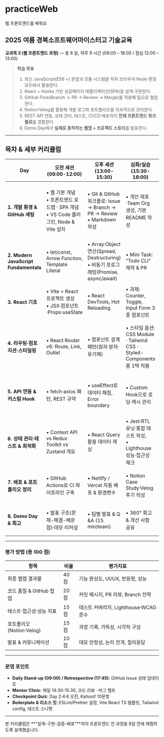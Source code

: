 # practiceWeb
웹 프론트엔드를 배워요

## 2025 여름 경북소프트웨어마이스터고 기술교육

**교과목 3 (웹 프론트엔드 과정)** ― 총 8 일, 하루 9 시간 (09:00 – 18:00 / 점심 12:00 – 13:00)

> **학습 목표**
>
> 1. 최신 JavaScript(ES6 +) 문법과 모듈 시스템을 익혀 브라우저·Node 환경 모두에서 활용한다.
> 2. React + Hooks 기반 싱글페이지 애플리케이션(SPA)을 설계·구현한다.
> 3. GitHub Flow(Branch → PR → Review → Merge)를 적용해 팀으로 협업한다.
> 4. Notion·Velog를 활용해 개발 로그와 포트폴리오를 지속적으로 관리한다.
> 5. REST API 연동, 상태 관리, 테스트, CI/CD·배포까지 **전체 프론트엔드 워크플로**를 경험한다.
> 6. Demo Day에서 **실제로 동작하는 웹앱 + 프로젝트 스토리**를 발표한다.

---

## 목차 & 세부 커리큘럼

| Day                                   | 오전 세션 (09:00-12:00)                                    | 오후 세션 (13:00-15:30)                                                           | 심화/실습 (15:30-18:00)                                             | 일일 산출물‧점검                                              |
| ------------------------------------- | ------------------------------------------------------ | ----------------------------------------------------------------------------- | --------------------------------------------------------------- | ------------------------------------------------------ |
| **1. 개발 환경 & GitHub 세팅**              | • 웹 기본 개념<br>• 프론트엔드 로드맵 · SPA 개념<br>• VS Code 플러그인, Node & Vite 설치 | • Git & GitHub 워크플로: Issue → Branch → PR → Review<br>• Markdown 작성            | • 개인 레포·Team Org 생성, 기본 README 작성                               | ✔ GitHub repo/프로젝트 보드 개설<br>✔ Notion 스페이스·Velog 블로그 개설 |
| **2. Modern JavaScript Fundamentals** | • let/const, Arrow Function, Template Literal          | • Array·Object 연산(Spread, Destructuring)<br>• 비동기 프로그래밍(Promise, async/await) | • Mini Task: “Todo CLI” 제작 & PR                                 | ✔ Todo CLI 작동 영상<br>✔ PR Merge + 리뷰 1건                 |
| **3. React 기초**                       | • Vite + React 프로젝트 생성<br>• JSX·컴포넌트·Props·useState    | • React DevTools, Hot Reloading                                               | • 과제: Counter, Toggle, Input Form 3종 컴포넌트                       | ✔ 기능별 커밋 3건<br>✔ Velog 글: “React 첫걸음”                  |
| **4. 라우팅·컴포지션·스타일링**                  | • React Router v6: Route, Link, Outlet                 | • 컴포넌트 설계 패턴(원자·분자·유기체)                                                       | • 스타일 옵션: CSS Module · Tailwind CSS · Styled-Components 중 1택 적용 | ✔ 팀 프로젝트 폴더 구조 & 디자인 시안<br>✔ Figma ↔ 코드 매핑 계획          |
| **5. API 연동 & 커스텀 Hook**              | • fetch·axios 패턴, REST 규약                              | • useEffect로 데이터 패칭, Error boundary                                           | • Custom Hook으로 로딩·캐시 관리                                        | ✔ 백엔드 Mock Server 연결<br>✔ API 응답 화면 2개 구현              |
| **6. 상태 관리·테스트 & 최적화**                | • Context API vs Redux Toolkit vs Zustand 개요           | • React Query 활용 데이터 캐싱                                                       | • Jest‧RTL 유닛·통합 테스트 작성,<br>• Lighthouse 성능·접근성 체크              | ✔ 테스트 통과율 80 %↑<br>✔ Lighthouse PWA Score 80↑          |
| **7. 배포 & 포트폴리오 정리**                  | • GitHub Actions로 CI 파이프라인 구축                          | • Netlify / Vercel 자동 배포 & 환경변수                                               | • Notion Case Study·Velog 후기 작성                                 | ✔ LIVE URL · 커밋 태그 v1.0<br>✔ 블로그 글 초안                  |
| **8. Demo Day & 회고**                  | • 발표 구조(문제-해결-배운 점)·데모 리허설                             | • 팀별 발표 & Q \&A (15 min/team)                                                 | • 360° 회고 & 개선 사항 공유                                            | ✔ 발표 자료 & 수료증<br>✔ 최종 포트폴리오 완성                         |

---

### 평가 방법 (총 100 점)

| 항목                  | 비율   | 평가지표                         |
| ------------------- | ---- | ---------------------------- |
| 최종 웹앱 결과물           | 40 점 | 기능 완성도, UI/UX, 반응형, 성능       |
| 코드 품질 & GitHub 협업   | 20 점 | 커밋 메시지, PR 리뷰, Branch 전략     |
| 테스트·접근성·성능 지표       | 15 점 | 테스트 커버리지, Lighthouse·WCAG 준수 |
| 포트폴리오(Notion·Velog) | 15 점 | 과정 기록, 가독성, 시각적 구성           |
| 발표 & 커뮤니케이션         | 10 점 | 데모 안정성, 논리 전개, 질의응답          |

---

### 운영 포인트

* **Daily Stand-up (09:00) / Retrospective (17:45)**: GitHub Issue 상태 업데이트
* **Mentor Clinic**: 매일 14:30-15:30, 코드 리뷰 · 버그 헬프
* **Checkpoint Quiz**: Day 2·4·6 오전, Kahoot! 10문항
* **Boilerplate & 리소스 킷**: ESLint/Prettier 설정, Vite React TS 템플릿, Tailwind config, 테스트 스니펫

---

본 커리큘럼은 \*\*“설계-구현-검증-배포”\*\*까지 프론트엔드 전 과정을 8일 안에 체험하도록 설계했습니다.
